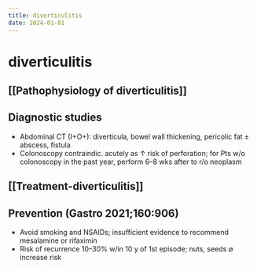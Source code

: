 ```yaml
---
title: diverticulitis
date: 2024-01-01
---
```

# diverticulitis


## [[Pathophysiology of diverticulitis]]
## Diagnostic studies

* Abdominal CT (I+O+): diverticula, bowel wall thickening, pericolic fat ± abscess, fistula
* Colonoscopy contraindic. acutely as ↑ risk of perforation; for Pts w/o colonoscopy in the past year, perform 6–8 wks after to r/o neoplasm

## [[Treatment-diverticulitis]] 

## Prevention (Gastro 2021;160:906)
* Avoid smoking and NSAIDs; insufficient evidence to recommend mesalamine or rifaximin
* Risk of recurrence 10–30% w/in 10 y of 1st episode; nuts, seeds ∅ increase risk

